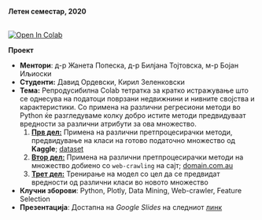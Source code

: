 **Летен семестар, 2020** <br> <br>

[![Open In Colab](https://colab.research.google.com/assets/colab-badge.svg)](https://colab.research.google.com/drive/1nentTqUAL32LIOe2nJ8y5Zuif-Ge4bsM?usp=sharing)

**Проект** 

- **Ментори**: д-р Жанета Попеска, д-р Билјана Тојтовска, м-р Бојан Иљиоски
- **Студенти:** Давид Ордевски, Кирил Зеленковски 
- **Тема:** Репродусибилна Colab тетратка за кратко истражување што се однесува на податоци поврзани недвижнини и нивните својства и карактеристики. Со примена на различни регресиони методи во Python ќе разгледуваме колку добро истите методи предвидуваат вредности за различни атрибути за ова множество. 
  1. <u><b>Прв дел:</b></u> Примена на различни претпроцесирачки методи, предвидување на класи на готово податочно множество од **Kaggle**; [dataset](https://www.kaggle.com/c/house-prices-advanced-regression-techniques)  
  2. <u><b>Втор дел:</b></u> Примена на различни претпроцесирачки методи на множество добиено со <code>web-crawling</code> на сајт; [domain.com.au](https://www.domain.com.au/)  
  3. <u><b>Трет дел:</b></u> Тренирање на модел со цел да се предвидат вредности од различни класи во новото множество
- **Клучни зборови**: Python, Plotly, Data Mining, Web-crawler, Feature Selection
- **Презентација**: Достапна на *Google Slides* на следниот [линк](https://drive.google.com/file/d/1OK9SD2_eXIVwd-gnryWhj9Nqls7pg9xP/view?usp=sharing)
